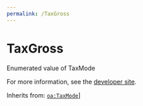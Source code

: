 ```yaml
---
permalink: /TaxGross
---
```


# TaxGross
Enumerated value of TaxMode

For more information, see the [developer site](https://developer.openactive.io/data-model/types/taxgross).

Inherits from: [`oa:TaxMode`](https://openactive.io/TaxMode)]
